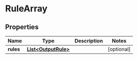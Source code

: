 
# RuleArray

## Properties
Name | Type | Description | Notes
------------ | ------------- | ------------- | -------------
**rules** | [**List&lt;OutputRule&gt;**](OutputRule.md) |  |  [optional]



